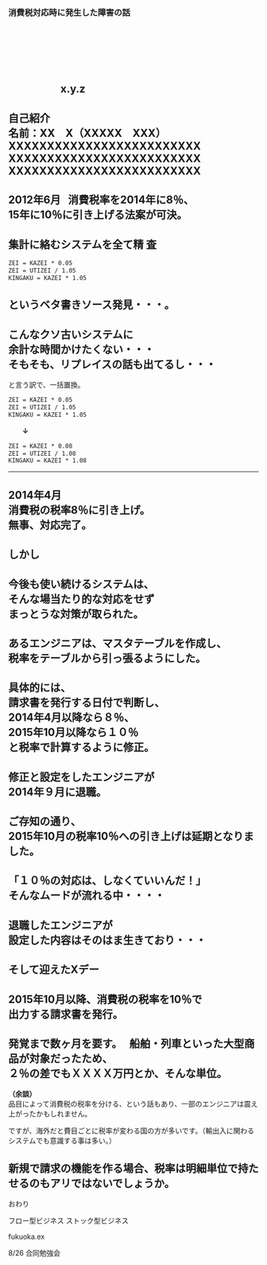### 消費税対応時に発生した障害の話
　  

　  
　  
　　　　　x.y.z
---
**自己紹介**  
名前：XX　X（XXXXX　XXX）  
　  
XXXXXXXXXXXXXXXXXXXXXXXXX
XXXXXXXXXXXXXXXXXXXXXXXXX
XXXXXXXXXXXXXXXXXXXXXXXXX
---
2012年6月  
消費税率を2014年に8％、  
15年に10％に引き上げる法案が可決。
---
集計に絡むシステムを全て精   査
---
```vb
ZEI = KAZEI * 0.05
ZEI = UTIZEI / 1.05
KINGAKU = KAZEI * 1.05
```
というベタ書きソース発見・・・。
---
こんなクソ古いシステムに  
余計な時間かけたくない・・・    
　  
そもそも、リプレイスの話も出てるし・・・
---
と言う訳で、一括置換。
```vb
ZEI = KAZEI * 0.05
ZEI = UTIZEI / 1.05
KINGAKU = KAZEI * 1.05
```
　　**↓**
```vb
ZEI = KAZEI * 0.08
ZEI = UTIZEI / 1.08
KINGAKU = KAZEI * 1.08
```
---
2014年4月  
消費税の税率8％に引き上げ。  
無事、対応完了。
---
しかし
---
今後も使い続けるシステムは、  
そんな場当たり的な対応をせず  
まっとうな対策が取られた。
---
あるエンジニアは、マスタテーブルを作成し、  
税率をテーブルから引っ張るようにした。
---
具体的には、  
請求書を発行する日付で判断し、  
2014年4月以降なら８％、  
2015年10月以降なら１０％  
と税率で計算するように修正。
---
修正と設定をしたエンジニアが  
2014年９月に退職。
---
ご存知の通り、  
2015年10月の税率10％への引き上げは延期となりました。
---
「１０％の対応は、しなくていいんだ！」  
そんなムードが流れる中・・・・
---
退職したエンジニアが  
設定した内容はそのはま生きており・・・
---
そして迎えたXデー
---
2015年10月以降、消費税の税率を10％で  
出力する請求書を発行。
---
発覚まで数ヶ月を要す。  
船舶・列車といった大型商品が対象だったため、  
２％の差でもＸＸＸＸ万円とか、そんな単位。
---
**（余談）**  
品目によって消費税の税率を分ける、という話もあり、一部のエンジニアは震え上がったかもしれません。  

ですが、海外だと費目ごとに税率が変わる国の方が多いです。（輸出入に関わるシステムでも意識する事は多い。）  

新規で請求の機能を作る場合、税率は明細単位で持たせるのもアリではないでしょうか。
---
おわり





フロー型ビジネス
ストック型ビジネス


fukuoka.ex



8/26 合同勉強会



